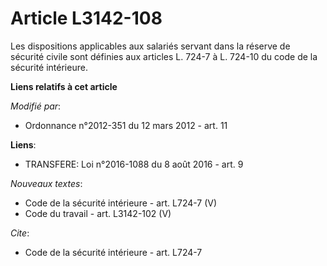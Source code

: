 # Article L3142-108

Les dispositions applicables aux salariés servant dans la réserve de sécurité civile sont définies aux articles L. 724-7 à L.
724-10 du code de la sécurité intérieure.

**Liens relatifs à cet article**

_Modifié par_:

  - Ordonnance n°2012-351 du 12 mars 2012 - art. 11

**Liens**:

  - TRANSFERE: Loi n°2016-1088 du 8 août 2016 - art. 9

_Nouveaux textes_:

  - Code de la sécurité intérieure - art. L724-7 (V)
  - Code du travail - art. L3142-102 (V)

_Cite_:

  - Code de la sécurité intérieure - art. L724-7
